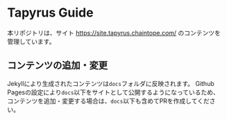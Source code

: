 # Tapyrus Guide

本リポジトリは、サイト https://site.tapyrus.chaintope.com/ のコンテンツを管理しています。

## コンテンツの追加・変更

Jekyllにより生成されたコンテンツは`docs`フォルダに反映されます。
Github Pagesの設定により`docs`以下をサイトとして公開するようになっているため、
コンテンツを追加・変更する場合は、`docs`以下も含めてPRを作成してください。
